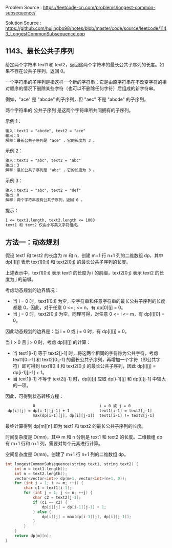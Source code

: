 <!--
 * @Author : Hu Jingbo
 * @Date   : 2021-09-25
-->

Problem Source : <https://leetcode-cn.com/problems/longest-common-subsequence/>

Solution Source : <https://github.com/hujingbo98/notes/blob/master/code/source/leetcode/1143_LongestCommonSubsequence.cpp>

## 1143、最长公共子序列

给定两个字符串 text1 和 text2，返回这两个字符串的最长公共子序列的长度。如果不存在公共子序列，返回 0。

一个字符串的子序列是指这样一个新的字符串：它是由原字符串在不改变字符的相对顺序的情况下删除某些字符（也可以不删除任何字符）后组成的新字符串。

例如，"ace" 是 "abcde" 的子序列，但 "aec" 不是 "abcde" 的子序列。

两个字符串的 公共子序列 是这两个字符串所共同拥有的子序列。

示例 1：

```txt
输入：text1 = "abcde", text2 = "ace"
输出：3  
解释：最长公共子序列是 "ace" ，它的长度为 3 。
```

示例 2：

```txt
输入：text1 = "abc", text2 = "abc"
输出：3
解释：最长公共子序列是 "abc" ，它的长度为 3 。
```

示例 3：

```txt
输入：text1 = "abc", text2 = "def"
输出：0
解释：两个字符串没有公共子序列，返回 0 。
```

提示：

```txt
1 <= text1.length, text2.length <= 1000
text1 和 text2 仅由小写英文字符组成。
```

## 方法一：动态规划

假设 text1 和 test2 的长度为 m 和 n，创建 m+1 行 n+1 列的二维数组 dp，其中 dp[i][j] 表示 text1[0:i] 和 text2[0:j] 的最长公共子序列的长度。

上述表示中，text1[0:i] 表示 text1 的长度为 i 的前缀，text2[0:j] 表示 text2 的长度为 j 的前缀。

考虑动态规划的边界情况：

- 当 i = 0 时，text1[0:i] 为空，空字符串和任意字符串的最长公共子序列的长度都是 0，因此，对于任意 0 <= j <= n，有 dp[0][j] = 0。
- 当 j = 0 时，text2[0:j] 为空，同理可得，对任意 0 <= i <= m，有 dp[i][0] = 0。

因此动态规划的边界是：当 i = 0 或 j = 0 时，有 dp[i][j] = 0。

当 i > 0 且 j > 0 时，考虑 dp[i][j] 的计算：

- 当 text1[i-1] 等于 text2[j-1] 时，将这两个相同的字符称为公共字符，考虑 text1[0:i-1] 和 text2[0:j-1] 的最长公共子序列，再增加一个字符（即公共字符）即可得到 text1[0:i] 和 text2[0:j] 的最长公共子序列，因此 dp[i][j] = dp[i-1][j-1] + 1。
- 当 text1[i-1] 不等于 text2[j-1] 时，dp[i][j] 应取 dp[i-1][j] 和 dp[i][j-1] 中较大的一项。

因此，可得到状态转移方程：

```txt
            0                            i = 0 或 j = 0
 dp[i][j] = dp[i-1][j-1] + 1             text1[i-1] = text2[j-1]
            max(dp[i-1][j], dp[i][j-1])  text1[i-1] != text2[j-1]
```

最终计算得到 dp[m][n] 即为 text1 和 text2 的最长公共子序列的长度。

时间复杂度是 O(mn)，其中 m 和 n 分别是 text1 和 text2 的长度。二维数组 dp 有 m+1 行和 n+1 列，需要对每个元素进行计算。

空间复杂度是 O(mn)。创建了 m+1 行 n+1 列的二维数组 dp。

```c++
int longestCommonSubsequence(string text1, string text2) {
    int m = text1.length();
    int n = text2.length();
    vector<vector<int>> dp(m+1, vector<int>(n+1, 0));
    for (int i = 1; i <= m; ++i) {
        char c1 = text1[i-1];
        for (int j = 1; j <= n; ++j) {
            char c2 = text2[j-1];
            if (c1 == c2) {
                dp[i][j] = dp[i-1][j-1] + 1;
            } else {
                dp[i][j] = max(dp[i-1][j], dp[i][j-1]);
            }
        }
    }
    return dp[m][n];
}
```
